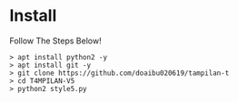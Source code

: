 # Install
Follow The Steps Below!

```python2
> apt install python2 -y
> apt install git -y
> git clone https://github.com/doaibu020619/tampilan-t
> cd T4MPILAN-V5
> python2 style5.py
